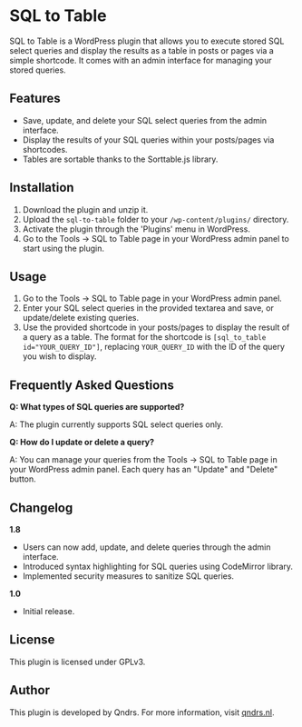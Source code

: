 # SQL to Table

SQL to Table is a WordPress plugin that allows you to execute stored SQL select queries and display the results as a table in posts or pages via a simple shortcode. It comes with an admin interface for managing your stored queries.

## Features
- Save, update, and delete your SQL select queries from the admin interface.
- Display the results of your SQL queries within your posts/pages via shortcodes.
- Tables are sortable thanks to the Sorttable.js library.

## Installation
1. Download the plugin and unzip it.
2. Upload the `sql-to-table` folder to your `/wp-content/plugins/` directory.
3. Activate the plugin through the 'Plugins' menu in WordPress.
4. Go to the Tools -> SQL to Table page in your WordPress admin panel to start using the plugin.

## Usage
1. Go to the Tools -> SQL to Table page in your WordPress admin panel.
2. Enter your SQL select queries in the provided textarea and save, or update/delete existing queries.
3. Use the provided shortcode in your posts/pages to display the result of a query as a table. The format for the shortcode is `[sql_to_table id="YOUR_QUERY_ID"]`, replacing `YOUR_QUERY_ID` with the ID of the query you wish to display.

## Frequently Asked Questions

**Q: What types of SQL queries are supported?**

A: The plugin currently supports SQL select queries only.

**Q: How do I update or delete a query?**

A: You can manage your queries from the Tools -> SQL to Table page in your WordPress admin panel. Each query has an "Update" and "Delete" button.

## Changelog

**1.8**
- Users can now add, update, and delete queries through the admin interface.
- Introduced syntax highlighting for SQL queries using CodeMirror library.
- Implemented security measures to sanitize SQL queries.

**1.0**
- Initial release.

## License
This plugin is licensed under GPLv3.

## Author
This plugin is developed by Qndrs. For more information, visit [qndrs.nl](https://qndrs.nl).
